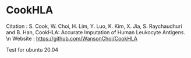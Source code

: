 # CookHLA 

Citation : S. Cook, W. Choi, H. Lim, Y. Luo, K. Kim, X. Jia, S. Raychaudhuri and B. Han, CookHLA: Accurate Imputation of Human Leukocyte Antigens. \n
Website :  https://github.com/WansonChoi/CookHLA


Test for ubuntu 20.04
